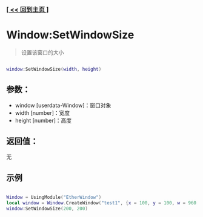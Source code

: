### [[ << 回到主页 ]](README.md)

# Window:SetWindowSize

> 设置该窗口的大小

```lua

window:SetWindowSize(width, height)

```

## 参数：

+ window [userdata-Window]：窗口对象
+ width [number]：宽度
+ height [number]：高度

## 返回值：

无

## 示例
```lua

Window = UsingModule("EtherWindow")
local window = Window.CreateWindow("test1", {x = 100, y = 100, w = 960, h = 640}, {})
window:SetWindowSize(200, 200)

```